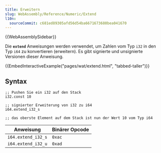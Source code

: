 ```yaml
---
title: Erweitern
slug: WebAssembly/Reference/Numeric/Extend
l10n:
  sourceCommit: c681ed89305afd56d54ba6671673680bea041670
---
```


{{WebAssemblySidebar}}

Die **`extend`** Anweisungen werden verwendet, um Zahlen vom Typ `i32` in den Typ `i64` zu konvertieren (erweitern). Es gibt signierte und unsignierte Versionen dieser Anweisung.

{{EmbedInteractiveExample("pages/wat/extend.html", "tabbed-taller")}}

## Syntax

```wasm
;; Pushen Sie ein i32 auf den Stack
i32.const 10

;; signierter Erweiterung von i32 zu i64
i64.extend_i32_s

;; das oberste Element auf dem Stack ist nun der Wert 10 vom Typ i64
```

| Anweisung          | Binärer Opcode |
| ------------------ | -------------- |
| `i64.extend_i32_s` | `0xac`         |
| `i64.extend_i32_u` | `0xad`         |

